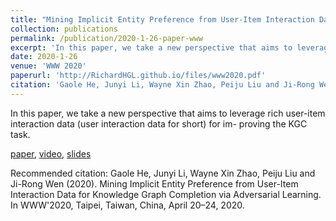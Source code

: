 ```yaml
---
title: "Mining Implicit Entity Preference from User-Item Interaction Data for Knowledge Graph Completion via Adversarial Learning"
collection: publications
permalink: /publication/2020-1-26-paper-www
excerpt: 'In this paper, we take a new perspective that aims to leverage rich user-item interaction data (user interaction data for short) for im- proving the KGC task.'
date: 2020-1-26
venue: 'WWW 2020'
paperurl: 'http://RichardHGL.github.io/files/www2020.pdf'
citation: 'Gaole He, Junyi Li, Wayne Xin Zhao, Peiju Liu and Ji-Rong Wen (2020). Mining Implicit Entity Preference from User-Item Interaction Data for Knowledge Graph Completion via Adversarial Learning. In WWW'2020, Taipei, Taiwan, China, April 20–24, 2020.'
---
```

In this paper, we take a new perspective that aims to leverage rich user-item interaction data (user interaction data for short) for im- proving the KGC task.

[paper](http://RichardHGL.github.io/files/www2020.pdf), [video](https://www.youtube.com/watch?v=SABAIvhhMm0&list=PLJNwhMK_V7EyZCUt6SjW4JthoM9-QiHMZ&index=43), [slides](https://github.com/RichardHGL/UPGAN/blob/master/www_slides.pptx)

Recommended citation: Gaole He, Junyi Li, Wayne Xin Zhao, Peiju Liu and Ji-Rong Wen (2020). Mining Implicit Entity Preference from User-Item Interaction Data for Knowledge Graph Completion via Adversarial Learning. In WWW'2020, Taipei, Taiwan, China, April 20–24, 2020.
